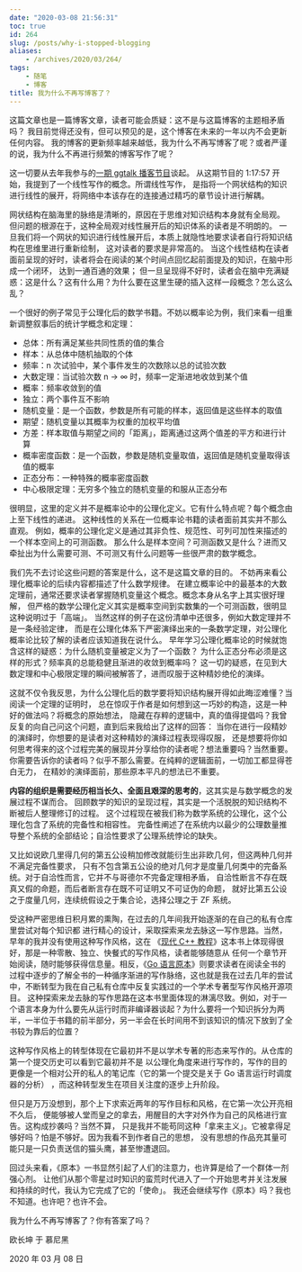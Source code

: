 ```yaml
---
date: "2020-03-08 21:56:31"
toc: true
id: 264
slug: /posts/why-i-stopped-blogging
aliases:
    - /archives/2020/03/264/
tags:
    - 随笔
    - 博客
title: 我为什么不再写博客了？
---
```


这篇文章也是一篇博客文章，读者可能会质疑：这不是与这篇博客的主题相矛盾吗？
我目前觉得还没有，但可以预见的是，这个博客在未来的一年以内不会更新任何内容。
我的博客的更新频率越来越低，我为什么不再写博客了呢？或者严谨的说，我为什么不再进行频繁的博客写作了呢？

<!--more-->

这一切要从去年我参与的[一期 ggtalk 播客节目](https://talk.swift.gg/56)谈起。
从这期节目的 1:17:57 开始，我提到了一个线性写作的概念。所谓线性写作，
是指将一个网状结构的知识进行线性的展开，将网络中本该存在的连接通过精巧的章节设计进行解耦。

网状结构在脑海里的脉络是清晰的，原因在于思维对知识结构本身就有全局观。
但问题的根源在于，这种全局观对线性展开后的知识体系的读者是不明朗的。
一旦我们将一个网状的知识进行线性展开后，本质上就隐性地要求读者自行将知识结构在思维里进行重新绘制，
这对读者的要求是非常高的。
当这个线性结构在读者面前呈现的好时，读者将会在阅读的某个时间点回忆起前面提及的知识，在脑中形成一个闭环，
达到一通百通的效果；
但一旦呈现得不好时，读者会在脑中充满疑惑：这是什么？这有什么用？为什么要在这里生硬的插入这样一段概念？怎么这么乱？

一个很好的例子常见于公理化后的数学书籍。不妨以概率论为例，我们来看一组重新调整叙事后的统计学概念和定理：

- 总体：所有满足某些共同性质的值的集合
- 样本：从总体中随机抽取的个体
- 频率：n 次试验中，某个事件发生的次数除以总的试验次数
- 大数定理：当试验次数 n → ∞ 时，频率一定渐进地收敛到某个值
- 概率：频率收敛到的值
- 独立：两个事件互不影响
- 随机变量：是一个函数，参数是所有可能的样本，返回值是这些样本的取值
- 期望：随机变量以其概率为权重的加权平均值
- 方差：样本取值与期望之间的「距离」，距离通过这两个值差的平方和进行计算
- 概率密度函数：是一个函数，参数是随机变量取值，返回值是随机变量取得该值的概率
- 正态分布：一种特殊的概率密度函数
- 中心极限定理：无穷多个独立的随机变量的和服从正态分布

很明显，这里的定义并不是概率论中的公理化定义。它有什么特点呢？每个概念由上至下线性的递进。
这种线性的关系在一位概率论书籍的读者面前其实并不那么直观。
例如，概率的公理化定义是通过其非负性、规范性、可列可加性来描述的一个样本空间上的可测函数。
那么什么是样本空间？可测函数又是什么？进而又牵扯出为什么需要可测、不可测又有什么问题等一些很严肃的数学概念。

我们先不去讨论这些问题的答案是什么，这不是这篇文章的目的。
不妨再来看公理化概率论的后续内容都描述了什么数学规律。
在建立概率论中的最基本的大数定理前，通常还要求读者掌握随机变量这个概念。概念本身从名字上其实很好理解，
但严格的数学公理化定义其实是概率空间到实数集的一个可测函数，很明显这种说明过于「高端」。
当然这样的例子在这份清单中还很多，例如大数定理并不是一条经验定律，
而是在公理化体系下严密演绎出来的一条数学定理，对公理化概率论比较了解的读者应该知道我在说什么。
早年学习公理化概率论的时候就饱含这样的疑惑：为什么随机变量被定义为了一个函数？
为什么正态分布必须是这样的形式？频率真的总能稳健且渐进的收敛到概率吗？
这一切的疑惑，在见到大数定理和中心极限定理的瞬间被解答了，进而叹服于这种精妙绝伦的演绎。

这就不仅令我反思，为什么公理化后的数学要将知识结构展开得如此晦涩难懂？当阅读一个定理的证明时，
总在惊叹于作者是如何想到这一巧妙的构造，这是一种好的做法吗？将概念的原始想法，
隐藏在存粹的逻辑中，真的值得提倡吗？我曾反复的向自己问这个问题，直到后来我给出了这样的回答：
当你在进行一段精妙的演绎时，你想要的是读者对这种精妙的演绎过程表现得叹服，
还是想要将你如何思考得来的这个过程完美的展现并分享给你的读者呢？想法重要吗？当然重要。
你需要告诉你的读者吗？似乎不那么需要。在纯粹的逻辑面前，一切加工都显得苍白无力，
在精妙的演绎面前，那些原本平凡的想法已不重要。

**内容的组织是需要经历相当长久、全面且艰深的思考的**，这其实是与数学概念的发展过程不谋而合。
回顾数学的知识的呈现过程，其实是一个活脱脱的知识结构不断被后人整理修订的过程。
这个过程现在被我们称为数学系统的公理化，这个公理化包含了系统的完备性和相容性。
完备性阐述了在系统内以最少的公理数量推导整个系统的全部结论；自洽性要求了公理系统悖论的缺失。

又比如说欧几里得几何的第五公设稍加修改就能衍生出非欧几何，但这两种几何并不满足完备性要求，
只有不包含第五公设的绝对几何才是度量几何类中的完备系统。对于自洽性而言，它并不与哥德尔不完备定理相矛盾，
自洽性断言不存在既真又假的命题，而后者断言存在既不可证明又不可证伪的命题，
就好比第五公设之于度量几何，连续统假设之于集合论，选择公理之于 ZF 系统。

受这种严密思维日积月累的熏陶，在过去的几年间我开始逐渐的在自己的私有仓库里尝试对每个知识都
进行精心的设计，采取探索来龙去脉这一写作思路。当然，早年的我并没有使用这种写作风格，这在
《[现代 C++ 教程](https://changkun.de/modern-cpp/)》这本书上体现得很好，那是一种零散、独立、快餐式的写作风格，读者能够随意从
任何一个章节开始阅读，随时能够获得信息量。相反，《[Go 语言原本](https://changkun.de/golang/)》则要求读者在阅读全书的过程中逐步的了解全书的一种循序渐进的写作脉络，这也就是我在过去几年的尝试中，不断转型为我在自己私有仓库中反复实践过的一个学术专著型写作风格开源项目。
这种探索来龙去脉的写作思路在这本书里面体现的淋漓尽致。例如，对于一个语言本身为什么要先从运行时而非编译器谈起？为什么要将一个知识拆分为两半，一半位于书籍的前半部分，另一半会在长时间用不到该知识的情况下放到了全书较为靠后的位置？

这种写作风格上的转型体现在它最初并不是以学术专著的形态来写作的。从仓库的第一个提交历史可以看到它最初并不是
以公理化角度来进行写作的，写作的目的更像是一个相对公开的私人的笔记库（它的第一个提交是关于 Go 语言运行时调度器的分析）
，而这种转型发生在项目关注度的逐步上升阶段。

但只是万万没想到，那个上下求索近两年的写作目标和风格，在它第一次公开亮相不久后，
便能够被人堂而皇之的拿去，用醒目的大字对外作为自己的风格进行宣告。这构成抄袭吗？当然不算，
只是我并不能苟同这种「拿来主义」。它被拿得足够好吗？怕是不够好。因为我看不到作者自己的思想，
没有思想的作品充其量可能只是一只负责送信的猫头鹰，甚至惨遭退回。

回过头来看，《原本》一书显然引起了人们的注意力，也许算是给了一个群体一剂强心剂。
让他们从那个零星过时知识的蛮荒时代进入了一个开始思考并关注发展和持续的时代，我认为它完成了它的「使命」。
我还会继续写作《原本》吗？我也不知道。也许吧？也许不会。

我为什么不再写博客了？你有答案了吗？

欧长坤 于 慕尼黑

2020 年 03 月 08 日